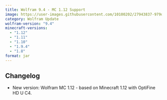 ```yaml
---
title: Wolfram 9.4 - MC 1.12 Support
image: https://user-images.githubusercontent.com/10100202/27943837-979df790-62e2-11e7-83b8-d256a11de886.jpg
category: Wolfram Update
wolfram-version: "9.4"
minecraft-versions:
  - "1.12"
  - "1.11"
  - "1.10"
  - "1.9.4"
  - "1.8"
format: jar
---
```

## Changelog

- New version: Wolfram MC 1.12 - based on Minecraft 1.12 with OptiFine HD U C4.
